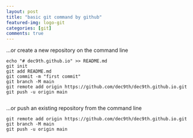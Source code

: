 ```yaml
---
layout: post
title: "basic git command by github"
featured-img: logo-git
categories: [git]
comments: true
---
```


…or create a new repository on the command line
```
echo "# dec9th.github.io" >> README.md
git init
git add README.md
git commit -m "first commit"
git branch -M main
git remote add origin https://github.com/dec9th/dec9th.github.io.git
git push -u origin main
                
```

…or push an existing repository from the command line
```
git remote add origin https://github.com/dec9th/dec9th.github.io.git
git branch -M main
git push -u origin main
```

